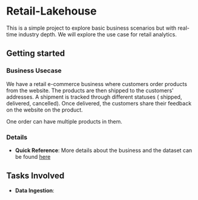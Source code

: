 # Retail-Lakehouse

This is a simple project to explore basic business scenarios but with real-time industry depth.
We will explore the use case for retail analytics.


## Getting started

### Business Usecase

We have a retail e-commerce business where customers order products from the website.
The products are then shipped to the customers' addresses. A shipment is tracked through different statuses ( shipped, delivered, cancelled). Once delivered, the customers share their feedback on the website on the product.

One order can have multiple products in them. 

### Details

- **Quick Reference**: More details about the business and the dataset can be found [here](https://www.kaggle.com/datasets/olistbr/brazilian-ecommerce?datasetId=55151&searchQuery=data+engineer)


## Tasks Involved
- **Data Ingestion**: 


